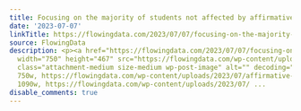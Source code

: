 ```yaml
---
title: Focusing on the majority of students not affected by affirmative action
date: '2023-07-07'
linkTitle: https://flowingdata.com/2023/07/07/focusing-on-the-majority-of-students-not-affected-by-affirmative-action/
source: FlowingData
description: <p><a href="https://flowingdata.com/2023/07/07/focusing-on-the-majority-of-students-not-affected-by-affirmative-action/"><img
  width="750" height="467" src="https://flowingdata.com/wp-content/uploads/2023/07/affirmative-action-affects-the-few-750x467.png"
  class="attachment-medium size-medium wp-post-image" alt="" decoding="async" srcset="https://flowingdata.com/wp-content/uploads/2023/07/affirmative-action-affects-the-few-750x467.png
  750w, https://flowingdata.com/wp-content/uploads/2023/07/affirmative-action-affects-the-few-1090x679.png
  1090w, https://flowingdata.com/wp-content/uploads/2023/07/ ...
disable_comments: true
---
```

<p><a href="https://flowingdata.com/2023/07/07/focusing-on-the-majority-of-students-not-affected-by-affirmative-action/"><img width="750" height="467" src="https://flowingdata.com/wp-content/uploads/2023/07/affirmative-action-affects-the-few-750x467.png" class="attachment-medium size-medium wp-post-image" alt="" decoding="async" srcset="https://flowingdata.com/wp-content/uploads/2023/07/affirmative-action-affects-the-few-750x467.png 750w, https://flowingdata.com/wp-content/uploads/2023/07/affirmative-action-affects-the-few-1090x679.png 1090w, https://flowingdata.com/wp-content/uploads/2023/07/ ...
